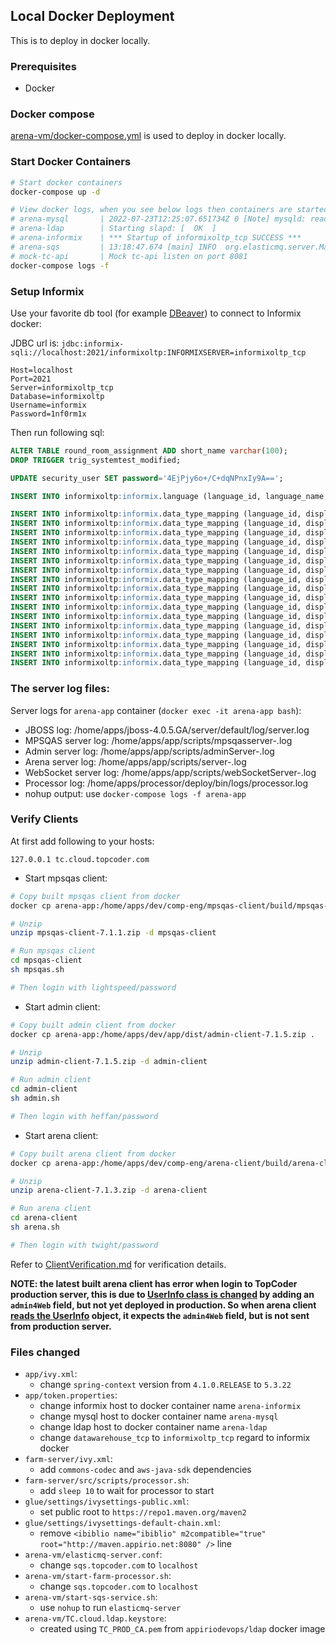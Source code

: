 ## Local Docker Deployment

This is to deploy in docker locally.

### Prerequisites

  - Docker

### Docker compose

[arena-vm/docker-compose.yml](../docker-compose.yml) is used to deploy in docker locally.

### Start Docker Containers

```bash
# Start docker containers
docker-compose up -d

# View docker logs, when you see below logs then containers are started succcessfully
# arena-mysql       | 2022-07-23T12:25:07.651734Z 0 [Note] mysqld: ready for connections.
# arena-ldap        | Starting slapd: [  OK  ]
# arena-informix    | *** Startup of informixoltp_tcp SUCCESS ***
# arena-sqs         | 13:18:47.674 [main] INFO  org.elasticmq.server.Main$ - === ElasticMQ server (0.8.5) started in 1415 ms ===
# mock-tc-api       | Mock tc-api listen on port 8081
docker-compose logs -f
```



### Setup Informix

Use your favorite db tool (for example [DBeaver](https://dbeaver.io/)) to connect to Informix docker:

JDBC url is: `jdbc:informix-sqli://localhost:2021/informixoltp:INFORMIXSERVER=informixoltp_tcp`

```properties
Host=localhost
Port=2021
Server=informixoltp_tcp
Database=informixoltp
Username=informix
Password=1nf0rm1x
```

Then run following sql:

```sql
ALTER TABLE round_room_assignment ADD short_name varchar(100);
DROP TRIGGER trig_systemtest_modified;

UPDATE security_user SET password='4EjPjy6o+/C+dqNPnxIy9A==';

INSERT INTO informixoltp:informix.language (language_id, language_name, status, language_desc) VALUES(8, 'Python3', 'Y', '');

INSERT INTO informixoltp:informix.data_type_mapping (language_id, display_value, data_type_id) VALUES(8, 'integer', 1);
INSERT INTO informixoltp:informix.data_type_mapping (language_id, display_value, data_type_id) VALUES(8, 'float', 4);
INSERT INTO informixoltp:informix.data_type_mapping (language_id, display_value, data_type_id) VALUES(8, 'string (char)', 6);
INSERT INTO informixoltp:informix.data_type_mapping (language_id, display_value, data_type_id) VALUES(8, 'integer (byte)', 7);
INSERT INTO informixoltp:informix.data_type_mapping (language_id, display_value, data_type_id) VALUES(8, 'integer (short)', 13);
INSERT INTO informixoltp:informix.data_type_mapping (language_id, display_value, data_type_id) VALUES(8, 'long integer', 14);
INSERT INTO informixoltp:informix.data_type_mapping (language_id, display_value, data_type_id) VALUES(8, 'float', 15);
INSERT INTO informixoltp:informix.data_type_mapping (language_id, display_value, data_type_id) VALUES(8, 'string', 18);
INSERT INTO informixoltp:informix.data_type_mapping (language_id, display_value, data_type_id) VALUES(8, 'bool', 19);
INSERT INTO informixoltp:informix.data_type_mapping (language_id, display_value, data_type_id) VALUES(8, 'tuple (integer)', 20);
INSERT INTO informixoltp:informix.data_type_mapping (language_id, display_value, data_type_id) VALUES(8, 'tuple (float)', 21);
INSERT INTO informixoltp:informix.data_type_mapping (language_id, display_value, data_type_id) VALUES(8, 'tuple (string)', 22);
INSERT INTO informixoltp:informix.data_type_mapping (language_id, display_value, data_type_id) VALUES(8, 'tuple (long integer)', 24);
INSERT INTO informixoltp:informix.data_type_mapping (language_id, display_value, data_type_id) VALUES(8, 'tuple (tuple (integer))', 26);
INSERT INTO informixoltp:informix.data_type_mapping (language_id, display_value, data_type_id) VALUES(8, 'tuple (tuple (long integer))', 27);
INSERT INTO informixoltp:informix.data_type_mapping (language_id, display_value, data_type_id) VALUES(8, 'tuple (tuple (string))', 23);
INSERT INTO informixoltp:informix.data_type_mapping (language_id, display_value, data_type_id) VALUES(8, 'Matrix2D', 8);
```



### The server log files:

Server logs for `arena-app` container (`docker exec -it arena-app bash`): 

- JBOSS log: /home/apps/jboss-4.0.5.GA/server/default/log/server.log
- MPSQAS server log: /home/apps/app/scripts/mpsqasserver-<time>.log
- Admin server log: /home/apps/app/scripts/adminServer-<time>.log
- Arena server log: /home/apps/app/scripts/server-<time>.log
- WebSocket server log: /home/apps/app/scripts/webSocketServer-<time>.log
- Processor log: /home/apps/processor/deploy/bin/logs/processor.log
- nohup output: use `docker-compose logs -f arena-app`



### Verify Clients

At first add following to your hosts:

```
127.0.0.1 tc.cloud.topcoder.com
```

- Start mpsqas client:


```bash
# Copy built mpsqas client from docker
docker cp arena-app:/home/apps/dev/comp-eng/mpsqas-client/build/mpsqas-client-7.1.1.zip .

# Unzip
unzip mpsqas-client-7.1.1.zip -d mpsqas-client

# Run mpsqas client
cd mpsqas-client
sh mpsqas.sh

# Then login with lightspeed/password
```

- Start admin client:


```bash
# Copy built admin client from docker
docker cp arena-app:/home/apps/dev/app/dist/admin-client-7.1.5.zip .

# Unzip
unzip admin-client-7.1.5.zip -d admin-client

# Run admin client
cd admin-client
sh admin.sh

# Then login with heffan/password
```

- Start arena client:


```bash
# Copy built arena client from docker
docker cp arena-app:/home/apps/dev/comp-eng/arena-client/build/arena-client-7.1.3.zip .

# Unzip
unzip arena-client-7.1.3.zip -d arena-client

# Run arena client
cd arena-client
sh arena.sh

# Then login with twight/password
```



Refer to [ClientVerification.md](./ClientVerification.md) for verification details.



**NOTE: the latest built arena client has error when login to TopCoder production server, this is due to [UserInfo class is changed](https://github.com/appirio-tech/compeng-common/commit/e4e1939b5362c8af04cb218a784692a0e66ba298)  by adding an `admin4Web` field, but not yet deployed in production. So when arena client [reads the UserInfo](https://github.com/appirio-tech/compeng-common/blob/dev/src/main/com/topcoder/netCommon/contestantMessages/UserInfo.java#L208) object, it expects the `admin4Web` field, but is not sent from production server.**



### Files changed

- `app/ivy.xml`:
  - change `spring-context` version from `4.1.0.RELEASE` to `5.3.22`
- `app/token.properties`:
  - change informix host to docker container name `arena-informix`
  - change mysql host to docker container name `arena-mysql`
  - change ldap host to docker container name `arena-ldap`
  - change `datawarehouse_tcp` to `informixoltp_tcp` regard to informix docker
- `farm-server/ivy.xml`:
  - add `commons-codec` and `aws-java-sdk` dependencies
- `farm-server/src/scripts/processor.sh`:
  - add `sleep 10` to wait for processor to start
- `glue/settings/ivysettings-public.xml`:
  - set public root to `https://repo1.maven.org/maven2` 
- `glue/settings/ivysettings-default-chain.xml`:
  - remove `<ibiblio name="ibiblio" m2compatible="true" root="http://maven.appirio.net:8080" />` line
- `arena-vm/elasticmq-server.conf`:
  - change `sqs.topcoder.com` to `localhost`
- `arena-vm/start-farm-processor.sh`:
  - change `sqs.topcoder.com` to `localhost`
- `arena-vm/start-sqs-service.sh`:
  - use `nohup` to run `elasticmq-server`
- `arena-vm/TC.cloud.ldap.keystore`:
  - created using `TC_PROD_CA.pem` from `appiriodevops/ldap` docker image
